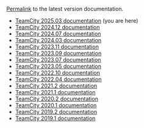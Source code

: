 [//]: # (title: Documentation for Previous Versions)
[//]: # (auxiliary-id: Documentation for Previous Versions)

[Permalink](https://www.jetbrains.com/help/teamcity/teamcity-documentation.html) to the latest version documentation.

* [TeamCity 2025.03 documentation](https://www.jetbrains.com/help/teamcity/2025.03/teamcity-documentation.html) (you are here)
* [TeamCity 2024.12 documentation](https://www.jetbrains.com/help/teamcity/2024.12/teamcity-documentation.html)
* [TeamCity 2024.07 documentation](https://www.jetbrains.com/help/teamcity/2024.07/teamcity-documentation.html)
* [TeamCity 2024.03 documentation](https://www.jetbrains.com/help/teamcity/2024.03/teamcity-documentation.html)
* [TeamCity 2023.11 documentation](https://www.jetbrains.com/help/teamcity/2023.11/teamcity-documentation.html)
* [TeamCity 2023.09 documentation](https://www.jetbrains.com/help/teamcity/2023.09/teamcity-documentation.html)
* [TeamCity 2023.07 documentation](https://www.jetbrains.com/help/teamcity/2023.07/teamcity-documentation.html)
* [TeamCity 2023.05 documentation](https://www.jetbrains.com/help/teamcity/2023.05/teamcity-documentation.html)
* [TeamCity 2022.10 documentation](https://www.jetbrains.com/help/teamcity/2022.10/teamcity-documentation.html)
* [TeamCity 2022.04 documentation](https://www.jetbrains.com/help/teamcity/2022.04/teamcity-documentation.html)
* [TeamCity 2021.2 documentation](https://www.jetbrains.com/help/teamcity/2021.2/teamcity-documentation.html)
* [TeamCity 2021.1 documentation](https://www.jetbrains.com/help/teamcity/2021.1/teamcity-documentation.html)
* [TeamCity 2020.2 documentation](https://www.jetbrains.com/help/teamcity/2020.2/teamcity-documentation.html)
* [TeamCity 2020.1 documentation](https://www.jetbrains.com/help/teamcity/2020.1/teamcity-documentation.html)
* [TeamCity 2019.2 documentation](https://www.jetbrains.com/help/teamcity/2019.2/teamcity-documentation.html)
* [TeamCity 2019.1 documentation](https://www.jetbrains.com/help/teamcity/2019.1/teamcity-documentation.html)

